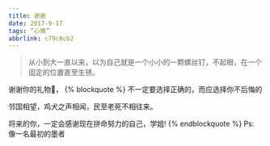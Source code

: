 ```yaml
---
title: 谢谢
date: 2017-9-17
tags: “心情”
abbrlink: c79c0cb2
---
```

  > 从小到大一直以来，以为自己就是一个小小的一颗螺丝钉，不起眼，在一个固定的位置直至生锈。

<!--more-->


  谢谢你的礼物🎁，
{% blockquote %}
不一定要选择正确的，而应选择你不后悔的 

邻国相望，鸡犬之声相闻，民至老死不相往来。 

将来的你，一定会感谢现在拼命努力的自己，学姐!
{% endblockquote %}
Ps: 像一名最初的墨者







